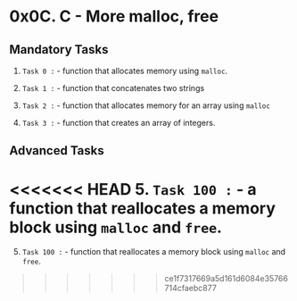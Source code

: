 # 0x0C. C - More malloc, free

## Mandatory Tasks

1. `Task 0 :` - function that allocates memory using `malloc`.

2. `Task 1 :` - function that concatenates two strings

3. `Task 2 :` - function that allocates memory for an array using `malloc`

4. `Task 3 :` - function that creates an array of integers.

## Advanced Tasks

<<<<<<< HEAD
5. `Task 100 :` - a function that reallocates a memory block using `malloc` and `free`.
=======
5. `Task 100 :` - function that reallocates a memory block using `malloc` and `free`.
>>>>>>> ce1f7317669a5d161d6084e35766714cfaebc877
